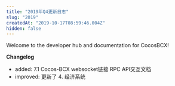 ```yaml
---
title: "2019年Q4更新日志"
slug: "2019"
createdAt: "2019-10-17T08:59:46.004Z"
hidden: false
---
```

Welcome to the developer hub and documentation for CocosBCX!

**Changelog**
  *   added: 7.1 Cocos-BCX websocket链接 RPC API交互文档
  *  improved: 更新了 4. 经济系统